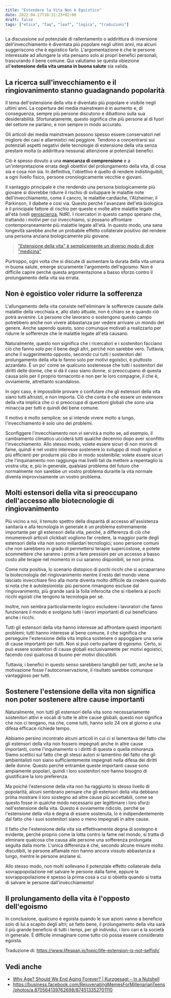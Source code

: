 ```yaml
---
title: "Estendere la Vita Non è Egoistico"
date: 2022-04-27T18:31:23+02:00
draft: false
tags: ["etica", "faq", "leaf", "logica", "traduzioni"]
---
```


La discussione sul potenziale di rallentamento o addirittura di inversione dell'invecchiamento è diventata più popolare negli ultimi anni, ma alcuni suggeriscono che è egoistico farlo. L'argomentazione è che le persone interessate ad allungare la vita pensano solo ai propri benefici personali, trascurando il bene comune. Qui valutiamo se questa obiezione all'**estensione della vita umana in buona salute** sia valida.

## La ricerca sull'invecchiamento e il ringiovanimento stanno guadagnando popolarità

Il tema dell'estensione della vita è diventato più popolare e visibile negli ultimi anni. La copertura dei media mainstream è in aumento e, di conseguenza, sempre più persone discutono e dibattono sulla sua desiderabilità. Sfortunatamente, questo significa che più persone al di fuori del settore ne parlano, e non sempre in modo accurato.

Gli articoli dei media mainstream possono spesso essere conservatori nel migliore dei casi e allarmistici nel peggiore. Tendono a concentrarsi sui potenziali aspetti negativi delle tecnologie di estensione della vita senza prestare molta (o addirittura nessuna) attenzione ai potenziali benefici.

Ciò è spesso dovuto a una **mancanza di comprensione** e a un'interpretazione errata degli obiettivi del prolungamento della vita, di cosa sia e cosa non sia. In definitiva, l'obiettivo è quello di rendere indistinguibili, a ogni livello fisico, persone cronologicamente vecchie e giovani.

Il vantaggio principale è che rendendo una persona biologicamente più giovane si dovrebbe ridurre il rischio di sviluppare le malattie note dell'invecchiamento, come il cancro, le malattie cardiache, l'Alzheimer, il Parkinson, il diabete e così via. Questo perché l'avanzare dell'età biologica è il principale fattore di rischio per queste e molte altre malattie legate all'età (vedi [geroscienza](/rjevolution/posts/cosa-e-la-geroscienza), NdR). I ricercatori in questo campo sperano che, trattando i motivi per cui invecchiamo, si possano affrontare contemporaneamente più malattie legate all'età. In questo modo, una sana longevità sarebbe anche un probabile effetto collaterale positivo del rendere una persona anziana biologicamente più giovane.

> ["Estensione della vita" è semplicemente un diverso modo di dire "medicina"](https://youtu.be/GoJsr4IwCm4?t=245)

Purtroppo, ogni volta che si discute di aumentare la durata della vita umana in buona salute, emerge sicuramente l'argomento dell'egoismo. Non è difficile capire perché questa argomentazione a basso sforzo contro il prolungamento della vita sia errata.

## Non è egoistico voler ridurre la sofferenza

L'allungamento della vita consiste nell'eliminare le sofferenze causate dalle malattie della vecchiaia e, allo stato attuale, non è chiaro se e quando ciò potrà avvenire. Le persone che lavorano o sostengono questo campo potrebbero anche non vivere abbastanza per vedere arrivare un mondo del genere. Anche sapendo questo, sono comunque motivati a realizzarlo per ridurre le sofferenze che le malattie legate all'età causano.

Naturalmente, questo non significa che i ricercatori e i sostenitori facciano ciò che fanno solo per il bene degli altri, perché non sarebbe vero. Tuttavia, anche il suggerimento opposto, secondo cui tutti i sostenitori del prolungamento della vita lo fanno solo per motivi egoistici, è piuttosto azzardato. È un po' come se qualcuno sostenesse che tutti i sostenitori dei diritti delle donne, che si dà il caso siano donne, si preoccupano di questa causa solo per il proprio tornaconto e non per le loro compagne, il che è, ovviamente, altrettanto scandaloso.

In ogni caso, è impossibile provare o confutare che gli estensori della vita siano tutti altruisti, e non importa. Ciò che conta è che essere un estensore della vita implica che ci si preoccupa di questioni globali che sono una minaccia per tutti e quindi del bene comune.

Il motivo è molto semplice: se si intende vivere molto a lungo, l'invecchiamento è solo uno dei problemi.

Sconfiggere l'invecchiamento non vi servirà a molto se, ad esempio, il cambiamento climatico ucciderà tutti qualche decennio dopo aver sconfitto l'invecchiamento. Allo stesso modo, volete essere sicuri di non morire di fame, quindi è nel vostro interesse sostenere lo sviluppo di modi migliori e più efficienti per produrre più cibo in modo sostenibile; volete essere sicuri che l'inquinamento non raggiunga mai livelli tali da mettere a repentaglio la vostra vita; e, più in generale, qualsiasi problema del futuro che normalmente non sarebbe un vostro problema durante la vita normale diventa improvvisamente un vostro problema.

## Molti estensori della vita si preoccupano dell'accesso alle biotecnologie di ringiovanimento

Più vicino a noi, il temuto spettro della disparità di accesso all'assistenza sanitaria e alla tecnologia in generale è un problema estremamente importante per gli estensori della vita, perché, a differenza di ciò che innumerevoli articoli clickbait vogliono far credere, la maggior parte degli estensori della vita non sono miliardari tecnologici; sono persone comuni che non sarebbero in grado di permettersi terapie supercostose, e potete scommettere che saranno i primi a fare pressioni per un accesso a basso costo alle terapie nel momento in cui saranno disponibili, se non prima.

Come nota positiva, lo scenario distopico di pochi ricchi che si accaparrano la biotecnologia del ringiovanimento mentre il resto del mondo viene lasciato invecchiare fino alla morte diventa molto difficile da credere quando si nota che è autolesionista: più persone rimangono escluse dal ringiovanimento, più grande sarà la folla inferocita che si ribellerà ai pochi ricchi egoisti che tengono la tecnologia per sé.

Inoltre, non sembra particolarmente logico escludere i lavoratori che fanno funzionare il mondo e svolgono tutti i lavori importanti di cui beneficiano anche i ricchi.

Tutti gli estensori della vita hanno interesse ad affrontare questi importanti problemi; tutti hanno interesse al bene comune, il che significa che perseguire l'estensione della vita implica sostenere o appoggiare una serie di cause importanti per tutti. Non si può certo parlare di egoismo. Certo, si può essere sostenitori di cause globali esclusivamente per motivi egoistici, facendo così qualcosa di buono per motivi discutibili.

Tuttavia, i benefici in questo senso sarebbero tangibili per tutti, anche se la motivazione fosse l'autoconservazione, il risultato sarebbe comunque vantaggioso per tutti.

## Sostenere l'estensione della vita non significa non poter sostenere altre cause importanti

Naturalmente, non tutti gli estensori della vita sono necessariamente sostenitori attivi e vocali di tutte le altre cause globali; questo non significa che non ci tengano, ma che, come tutti, hanno solo 24 ore al giorno e una difesa efficace richiede tempo.

Abbiamo persino incontrato alcuni articoli in cui ci si lamentava del fatto che gli estensori della vita non fossero impegnati anche in altre cause importanti, come l'inquinamento o i diritti di questa o quella minoranza. Siamo scettici sul fatto che gli stessi autori si lamentino del fatto che gli ambientalisti non siano sufficientemente impegnati nella difesa dei diritti delle donne. Questo perché entrambe queste importanti cause sono ampiamente popolari, quindi i loro sostenitori non hanno bisogno di giustificare la loro preferenza.

Ma poiché l'estensione della vita non ha raggiunto lo stesso livello di popolarità, alcuni sembrano pensare che gli estensori della vita debbano prima mostrare il loro sostegno ad altre cause più accettabili, come se questo fosse in qualche modo necessario per legittimare i loro sforzi nell'estensione della vita. Questo è ovviamente ridicolo, perché se l'estensione della vita è degna di essere sostenuta, lo è indipendentemente dal fatto che i suoi sostenitori siano o meno impegnati in altre cause.

Il fatto che l'estensione della vita sia effettivamente degna di sostegno è evidente, perché proprio come la lotta contro la fame nel mondo, si tratta di eliminare qualcosa che causa alle persone una sofferenza prolungata seguita dalla morte. L'unica differenza è che, secondo alcune misure molto discutibili, le persone affamate non hanno ancora vissuto abbastanza a lungo, mentre le persone anziane sì.

Allo stesso modo, non molti sollevano il potenziale effetto collaterale della sovrappopolazione nel salvare le persone dalla fame, eppure la sovrappopolazione è spesso la prima cosa a cui si obietta quando si tratta di salvare le persone dall'invecchiamento!

## Il prolungamento della vita è l'opposto dell'egoismo

In conclusione, qualcuno è egoista quando le sue azioni vanno a beneficio solo di lui a scapito degli altri; se fatto bene, il prolungamento della vita sarà il più grande beneficio di tutti i tempi, per gli individui, i loro cari e la società in generale. È difficile immaginare come tutto ciò possa essere considerato egoista.

Traduzione di: https://www.lifespan.io/topic/life-extension-is-not-selfish/

## Vedi anche

* [Why Age? Should We End Aging Forever? | Kurzgesagt – In a Nutshell](https://youtu.be/GoJsr4IwCm4)
* https://business.facebook.com/RejuvenatingMemesForMillenarianTeens/photos/a.870564139762698/874513352701110
